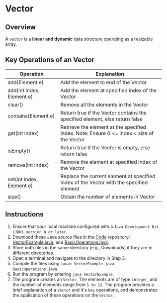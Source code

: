# Vector

## Overview
A `Vector` is a **linear and dynamic** data structure operating as a resizable array.

## Key Operations of an Vector
| Operation                 | Explanation                                                                               |
|---------------------------|-------------------------------------------------------------------------------------------|
| add(Element e)            | Add the element to end of the Vector                                                      |
| add(int index, Element e) | Add the element at specified index of the Vector                                          |
| clear()                   | Remove all the elements in the Vector                                                     |
| contains(Element e)       | Return true if the Vector contains the specified element, else return false               |
| get(int index)            | Retrieve the element at the specified index. Note: Ensure 0 <= index < size of the Vector |
| isEmpty()                 | Return true if the Vector is empty, else return false                                     |
| remove(int index)         | Remove the element at specified index of the Vector                                       |
| set(int index, Element e) | Replace the current element at specified index of the Vector with the specified element   |
| size()                    | Obtain the number of elements in Vector                                                   |

## Instructions
1. Ensure that your local machine configured with a `Java Development Kit (JDK) version 8 or later`.
2. Download these Java source files in the [Code](https://github.com/shumarb/code/tree/main) repository: [VectorExample.java](https://github.com/shumarb/code/tree/main/code/VectorExample.java), and [BasicOperations.java](https://github.com/shumarb/code/tree/main/code/BasicOperations.java).
3. Store both files in the same directory (e.g., Downloads) if they are in different directories.
4. Open a terminal and navigate to the directory in Step 3.
5. Compile the files using `javac VectorExample.java BasicOperations.java`.
6. Run the program by entering `java VectorExample`.
7. The program creates an `Vector`. The elements are of type `integer`, and the number of elements range from `5 to 12`. The program provides a brief explanation of a `Vector` and it's `key` operations, and demonstrates the application of these operations on the `Vector`.
